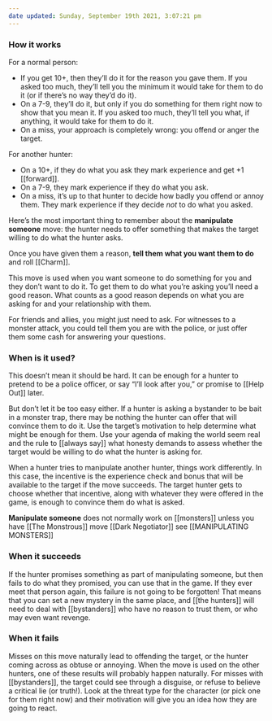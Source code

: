 ```yaml
---
date updated: Sunday, September 19th 2021, 3:07:21 pm
---
```

### How it works

For a normal person:

- If you get 10+, then they’ll do it for the reason you gave them. If you asked too much, they’ll tell you the minimum it would take for them to do it (or if there’s no way they’d do it).
- On a 7-9, they’ll do it, but only if you do something for them right now to show that you mean it. If you asked too much, they’ll tell you what, if anything, it would take for them to do it.
- On a miss, your approach is completely wrong: you offend or anger the target.

For another hunter:

- On a 10+, if they do what you ask they mark experience and get +1 [[forward]].
- On a 7-9, they mark experience if they do what you ask.
- On a miss, it’s up to that hunter to decide how badly you offend or annoy them. They mark experience if they decide *not* to do what you asked.

Here’s the most important thing to remember about the **manipulate someone** move: the hunter needs to offer something that makes the target willing to do what the hunter asks.

Once you have given them a reason, **tell them what you want them to do** and roll [[Charm]].

This move is used when you want someone to do something for you and they don’t want to do it. To get them to do what you’re asking you’ll need a good reason. What counts as a good reason depends on what you are asking for and your relationship with them.

For friends and allies, you might just need to ask. For witnesses to a monster attack, you could tell them you are with the police, or just offer them some cash for answering your questions.

### When is it used?

This doesn’t mean it should be hard. It can be enough for a hunter to pretend to be a police officer, or say “I’ll look after you,” or promise to [[Help Out]] later.

But don’t let it be too easy either. If a hunter is asking a bystander to be bait in a monster trap, there may be nothing the hunter can offer that will convince them to do it. Use the target’s motivation to help determine what might be enough for them. Use your agenda of making the world seem real and the rule to [[always say]] what honesty demands to assess whether the target would be willing to do what the hunter is asking for.

When a hunter tries to manipulate another hunter, things work differently. In this case, the incentive is the experience check and bonus that will be available to the target if the move succeeds. The target hunter gets to choose whether that incentive, along with whatever they were offered in the game, is enough to convince them do what is asked.

**Manipulate someone** does not normally work on [[monsters]] unless you have [[The Monstrous]] move [[Dark Negotiator]] see [[MANIPULATING MONSTERS]]

### When it succeeds

If the hunter promises something as part of manipulating someone, but then fails to do what they promised, you can use that in the game. If they ever meet that person again, this failure is not going to be forgotten! That means that you can set a new mystery in the same place, and [[the hunters]] will need to deal with [[bystanders]] who have no reason to trust them, or who may even want revenge.

### When it fails

Misses on this move naturally lead to offending the target, or the hunter coming across as obtuse or annoying. When the move is used on the other hunters, one of these results will probably happen naturally. For misses with [[bystanders]], the target could see through a disguise, or refuse to believe a critical lie (or truth!). Look at the threat type for the character (or pick one for them right now) and their motivation will give you an idea how they are going to react.

